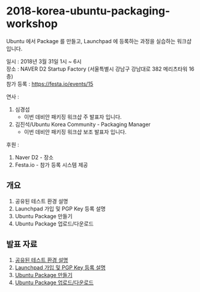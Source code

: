 # 2018-korea-ubuntu-packaging-workshop
Ubuntu 에서 Package 를 만들고, Launchpad 에 등록하는 과정을 실습하는 워크샵입니다.   

일시 : 2018년 3월 31일 1시 ~ 6시  
장소 : NAVER D2 Startup Factory (서울특별시 강남구 강남대로 382 메리츠타워 16층)  
참가 등록 : https://festa.io/events/15  

연사 :
1. 심경섭
   * 이번 데비안 패키징 워크샵 주 발표자 입니다.
2. 김진석/Ubuntu Korea Community - Packaging Manager
   * 이번 데비안 패키징 워크샵 보조 발표자 입니다.  
   
후원 :
1. Naver D2 - 장소
2. Festa.io - 참가 등록 시스템 제공


## 개요
1. 공유된 테스트 환경 설명
2. Launchpad 가입 및 PGP Key 등록 설명
3. Ubuntu Package 만들기
4. Ubuntu Package 업로드/다운로드


## 발표 자료
1. [공유된 테스트 환경 설명](https://github.com/kssim/2018-korea-ubuntu-packaging-workshop/blob/master/test-environment.md)
2. [Launchpad 가입 및 PGP Key 등록 설명](https://github.com/minwook-shin/ubuntu-korea-l10n-workshop)
3. [Ubuntu Package 만들기](https://www.slideshare.net/ssuser674248/ubuntu-packaging-make-package/ssuser674248/ubuntu-packaging-make-package)
4. [Ubuntu Package 업로드/다운로드](https://www.slideshare.net/ssuser674248/ubuntu-packaging-deploy-package/ssuser674248/ubuntu-packaging-deploy-package)
